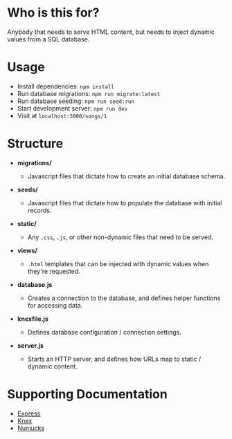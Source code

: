 # Who is this for?
Anybody that needs to serve HTML content, but needs to inject dynamic values from a SQL database.

# Usage
* Install dependencies: `npm install`
* Run database migrations: `npm run migrate:latest`
* Run database seeding: `npm run seed:run`
* Start development server: `npm run dev`
* Visit at `localhost:3000/songs/1`

# Structure

* **migrations/**
  * Javascript files that dictate how to create an initial database schema.

* **seeds/**
  * Javascript files that dictate how to populate the database with initial records.

* **static/**
  * Any `.css`, `.js`, or other non-dynamic files that need to be served.

* **views/**
  * `.html` templates that can be injected with dynamic values when they're requested.

* **database.js**
  * Creates a connection to the database, and defines helper functions for accessing data.

* **knexfile.js**
  * Defines database configuration / connection settings.

* **server.js**
  * Starts an HTTP server, and defines how URLs map to static / dynamic content.


# Supporting Documentation
* [Express](https://expressjs.com/)
* [Knex](http://knexjs.org/)
* [Nunjucks](https://mozilla.github.io/nunjucks/)

